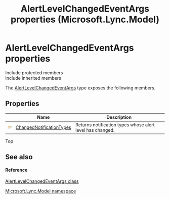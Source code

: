 ﻿---
title: AlertLevelChangedEventArgs properties (Microsoft.Lync.Model)
TOCTitle: AlertLevelChangedEventArgs properties
ms:assetid: Properties.T:Microsoft.Lync.Model.AlertLevelChangedEventArgs_DI_3_UC_OCS14MrefLyncWPF
ms:mtpsurl: https://msdn.microsoft.com/en-us/library/microsoft.lync.model.alertlevelchangedeventargs_di_3_uc_ocs14mreflyncwpf_properties(v=office.15)
ms:contentKeyID: 48600222
ms.date: 07/28/2014
mtps_version: v=office.15
---

# AlertLevelChangedEventArgs properties

Include protected members  
Include inherited members  

The [AlertLevelChangedEventArgs](alertlevelchangedeventargs-class-microsoft-lync-model_2.md) type exposes the following members.

## Properties

<table>
<thead>
<tr class="header">
<th> </th>
<th>Name</th>
<th>Description</th>
</tr>
</thead>
<tbody>
<tr class="odd">
<td><img src="images/JJ275421.pubproperty(Office.15).gif" title="Public property" alt="Public property" /></td>
<td><a href="alertlevelchangedeventargs-changednotificationtypes-property-microsoft-lync-model_2.md">ChangedNotificationTypes</a></td>
<td>Returns notification types whose alert level has changed.</td>
</tr>
</tbody>
</table>


Top

## See also

#### Reference

[AlertLevelChangedEventArgs class](alertlevelchangedeventargs-class-microsoft-lync-model_2.md)

[Microsoft.Lync.Model namespace](microsoft-lync-model-namespace_2.md)

